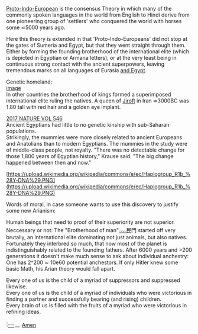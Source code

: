 [Proto-Indo-European](https://en.wikipedia.org/wiki/Proto-Indo-European_language) is the consensus Theory in which many of the commonly spoken languages in the world from English to Hindi derive from one pioneering group of 'settlers' who conquered the world with horses some ⋍5000 years ago.  

Here this theory is extended in that 'Proto-Indo-Europeans' did not stop at the gates of Sumeria and Egypt, but that they went straight through them. Either by forming the founding brotherhood of the international elite (which is depicted in Egyptian or Armana letters), or at the very least being in continuous strong contact with the ancient superpowers, leaving tremendous marks on all languages of Eurasia [and Egypt](Highlights).  


Genetic homeland:  
[image](https://user-images.githubusercontent.com/516118/34798436-5a1743aa-f65c-11e7-94a8-0f7ecaf3addf.png)  
In other countries the brotherhood of kings formed a superimposed international elite ruling the natives. A queen of [Jiroft](https://en.wikipedia.org/wiki/Jiroft_culture) in Iran ⋍3000BC was 1.80 tall with red hair and a golden eye implant.  

[2017 NATURE VOL 546](https://www.nature.com/polopoly_fs/1.22069/menu/main/topColumns/topLeftColumn/pdf/546017a.pdf)  
Ancient Egyptians had little to no genetic kinship with sub-Saharan populations.  
Strikingly, the mummies were more closely related to ancient Europeans and Anatolians than to modern Egyptians. The mummies in the study were of middle-class people, not royalty. "There was no detectable change for those 1,800 years of Egyptian history," Krause said. "The big change happened between then and now."  

[https://upload.wikimedia.org/wikipedia/commons/e/ec/Haplogroup_R1b_%28Y-DNA%29.PNG](https://upload.wikimedia.org/wikipedia/commons/e/ec/Haplogroup_R1b_%28Y-DNA%29.PNG)  

Words of moral, in case someone wants to use this discovery to justify some new Arianism:  

Human beings that need to proof of their superiority are not superior.  
Neccessary or not: The "Brotherhood of man"[𓋊](𓋊)民門 started off very brutally, an international elite dominating not just animals, but also natives. Fortunately they interbred so much, that now most of the planet is indistinguishably related to the founding fathers. After 6000 years and >200 generations it doesn't make much sense to ask about individual anchestry: One has 2^200 ⋍ 10e60 potential anchestors. If only Hitler knew some basic Math, his Arian theory would fall apart.  

Every one of us is the child of a myriad of suppressors and suppressed likewise.  
Every one of us is the child of a myriad of individuals who were victorious in finding a partner and successfully bearing (and rising) children.  
Every brain of us is filled with the fruits of a myriad who were victorious in refining ideas.  

𓇋[𓏠](𓏠)𓈖 [Amen](Amen)  